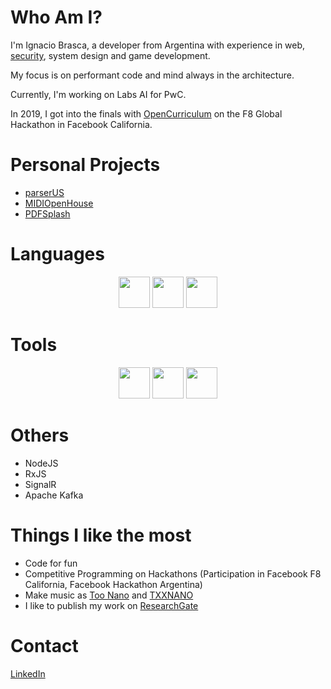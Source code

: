 # Who Am I?

I'm Ignacio Brasca, a developer from Argentina with experience in web, [security](https://www.researchgate.net/profile/Ignacio_Brasca), system design and game development. 

My focus is on performant code and mind always in the architecture. 

Currently, I'm working on Labs AI for PwC. 

In 2019, I got into the finals with [OpenCurriculum](https://github.com/wattba/) on the F8 Global Hackathon in Facebook California.

# Personal Projects

- [parserUS](https://github.com/Warkanlock/parserUS)
- [MIDIOpenHouse](https://github.com/Warkanlock/MIDIOpenHouse)
- [PDFSplash](https://github.com/Warkanlock/PDFSplash)

# Languages

<p align="center"> 
<img src="https://upload.wikimedia.org/wikipedia/commons/6/6a/JavaScript-logo.png" href="#" width="50" height="50" />
<img src="https://upload.wikimedia.org/wikipedia/commons/thumb/1/18/ISO_C%2B%2B_Logo.svg/1200px-ISO_C%2B%2B_Logo.svg.png" href="#" width="50" height="50" />
<img src="https://upload.wikimedia.org/wikipedia/commons/thumb/7/7a/C_Sharp_logo.svg/1200px-C_Sharp_logo.svg.png" href="#" width="50" height="50" />
</p>

# Tools

<p align="center"> 
<img src="https://cdn.auth0.com/blog/react-js/react.png" href="#" width="50" height="50" />
<img src="https://angular.io/assets/images/logos/angularjs/AngularJS-Shield.svg" href="#" width="50" height="50" />
<img src="https://upload.wikimedia.org/wikipedia/commons/thumb/e/ee/.NET_Core_Logo.svg/1200px-.NET_Core_Logo.svg.png" href="#" width="50" height="50" />
</p>

# Others

- NodeJS
- RxJS
- SignalR
- Apache Kafka

# Things I like the most
- Code for fun 
- Competitive Programming on Hackathons (Participation in Facebook F8 California, Facebook Hackathon Argentina)
- Make music as [Too Nano](https://open.spotify.com/artist/6ByFHF2ZCZIeHg1O86JpiM) and [TXXNANO](https://open.spotify.com/artist/3wHoyAGjMlR9C8zoahstuF)
- I like to publish my work on [ResearchGate](https://www.researchgate.net/profile/Ignacio_Brasca)

# Contact 

[LinkedIn](https://www.linkedin.com/in/ignaciobrasca/)
